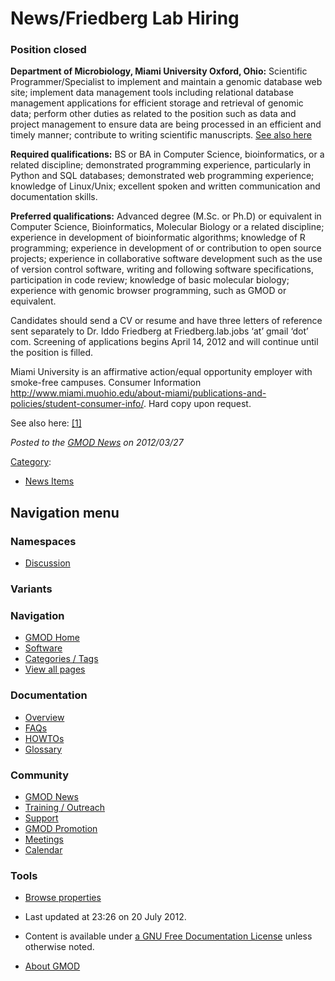 



<span id="top"></span>




# <span dir="auto">News/Friedberg Lab Hiring</span>









### <span id="Position_closed" class="mw-headline">Position closed</span>

**Department of Microbiology, Miami University Oxford, Ohio:**
Scientific Programmer/Specialist to implement and maintain a genomic
database web site; implement data management tools including relational
database management applications for efficient storage and retrieval of
genomic data; perform other duties as related to the position such as
data and project management to ensure data are being processed in an
efficient and timely manner; contribute to writing scientific
manuscripts.
<a href="http://bytesizebio.net/index.php/2012/03/27/you-want-this-job/"
class="external text" rel="nofollow">See also here</a>

**Required qualifications:** BS or BA in Computer Science,
bioinformatics, or a related discipline; demonstrated programming
experience, particularly in Python and SQL databases; demonstrated web
programming experience; knowledge of Linux/Unix; excellent spoken and
written communication and documentation skills.

**Preferred qualifications:** Advanced degree (M.Sc. or Ph.D) or
equivalent in Computer Science, Bioinformatics, Molecular Biology or a
related discipline; experience in development of bioinformatic
algorithms; knowledge of R programming; experience in development of or
contribution to open source projects; experience in collaborative
software development such as the use of version control software,
writing and following software specifications, participation in code
review; knowledge of basic molecular biology; experience with genomic
browser programming, such as GMOD or equivalent.

Candidates should send a CV or resume and have three letters of
reference sent separately to Dr. Iddo Friedberg at Friedberg.lab.jobs
‘at’ gmail ‘dot’ com. Screening of applications begins April 14, 2012
and will continue until the position is filled.

Miami University is an affirmative action/equal opportunity employer
with smoke-free campuses. Consumer Information <a
href="http://www.miami.muohio.edu/about-miami/publications-and-policies/student-consumer-info/"
class="external free"
rel="nofollow">http://www.miami.muohio.edu/about-miami/publications-and-policies/student-consumer-info/</a>.
Hard copy upon request.

See also here:
<a href="http://bytesizebio.net/index.php/2012/03/27/you-want-this-job/"
class="external autonumber" rel="nofollow">[1]</a>

  



*Posted to the [GMOD News](../GMOD_News "GMOD News") on 2012/03/27*






[Category](../Special%3ACategories "Special%3ACategories"):

- [News Items](../Category%3ANews_Items "Category%3ANews Items")






## Navigation menu



### Namespaces


- <span id="ca-talk"><a
  href="http://gmod.org/mediawiki/index.php?title=Talk:News/Friedberg_Lab_Hiring&amp;action=edit&amp;redlink=1"
  accesskey="t"
  title="Discussion about the content page [t]">Discussion</a></span>


### 

### Variants[](#)








<a href="../Main_Page"
style="background-image: url(../../images/GMOD-cogs.png);"
title="Visit the main page"></a>


### Navigation



- <span id="n-GMOD-Home">[GMOD Home](../Main_Page)</span>
- <span id="n-Software">[Software](../GMOD_Components)</span>
- <span id="n-Categories-.2F-Tags">[Categories /
  Tags](../Categories)</span>
- <span id="n-View-all-pages">[View all
  pages](../Special:AllPages)</span>




### Documentation



- <span id="n-Overview">[Overview](../Overview)</span>
- <span id="n-FAQs">[FAQs](../Category%3AFAQ)</span>
- <span id="n-HOWTOs">[HOWTOs](../Category%3AHOWTO)</span>
- <span id="n-Glossary">[Glossary](../Glossary)</span>




### Community



- <span id="n-GMOD-News">[GMOD News](../GMOD_News)</span>
- <span id="n-Training-.2F-Outreach">[Training /
  Outreach](../Training_and_Outreach)</span>
- <span id="n-Support">[Support](../Support)</span>
- <span id="n-GMOD-Promotion">[GMOD Promotion](../GMOD_Promotion)</span>
- <span id="n-Meetings">[Meetings](../Meetings)</span>
- <span id="n-Calendar">[Calendar](../Calendar)</span>




### Tools

- <span id="t-smwbrowselink"><a href="../Special%3ABrowse/News-2FFriedberg_Lab_Hiring"
  rel="smw-browse">Browse properties</a></span>



- <span id="footer-info-lastmod">Last updated at 23:26 on 20 July
  2012.</span>
<!-- - <span id="footer-info-viewcount">12,358 page views.</span> -->
- <span id="footer-info-copyright">Content is available under
  <a href="http://www.gnu.org/licenses/fdl-1.3.html" class="external"
  rel="nofollow">a GNU Free Documentation License</a> unless otherwise
  noted.</span>

<!-- -->

- <span id="footer-places-about">[About
  GMOD](../GMOD%3AAbout "GMOD%3AAbout")</span>

<!-- -->




